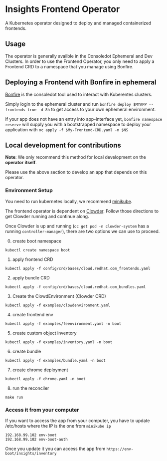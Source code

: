 # Insights Frontend Operator

A Kubernetes operator designed to deploy and managed containerized frontends.

## Usage

The operator is generally availble in the Consoledot Ephemeral and Dev Clusters. In order to use the Frontend Operator, 
you only need to apply a Frontend CRD to a namespace that you manage using Bonfire. 

## Deploying a Frontend with Bonfire in ephemeral

[Bonfire](https://github.com/RedHatInsights/bonfire#bonfire-) is the consoledot tool used to interact with Kuberentes clusters.

Simply login to the ephemeral cluster and run `bonfire deploy $MYAPP --frontends true -d 8h` to get access to your own ephemeral environment. 

If your app does not have an entry into app-interface yet, `bonfire namespace reserve` will supply you with a bootstrapped
namespace to deploy your application with `oc apply -f $My-Frontend-CRD.yaml -n $NS`

## Local development for contributions

**Note**: We only recommend this method for local development on the **operator** **itself**.

Please use the above section to develop an app that depends on this operator.  

### Environment Setup

You need to run kubernetes locally, we recommend [minikube](https://minikube.sigs.k8s.io/docs/).

The frontend operator is dependent on [Clowder](https://github.com/RedHatInsights/clowder#getting-clowder). 
Follow those directions to get Clowder running and continue along.  

Once Clowder is up and running (`oc get pod -n clowder-system` has a running `controller-manager`), there are two
options we can use to proceed. 

0. create boot namespace

```
kubectl create namespace boot
```

1. apply frontend CRD

```
kubectl apply -f config/crd/bases/cloud.redhat.com_frontends.yaml
```

2. apply bundle CRD

```
kubectl apply -f config/crd/bases/cloud.redhat.com_bundles.yaml
```

3. Create the ClowdEnvironment (Clowder CRD)

```
kubectl apply -f examples/clowdenvironment.yaml
```

4. create frontend env

```
kubectl apply -f examples/feenvironment.yaml -n boot
```

5. create custom object inventory

```
kubectl apply -f examples/inventory.yaml -n boot
```

6. create bundle

```
kubectl apply -f examples/bundle.yaml -n boot
```

7. create chrome deployment

```
kubectl apply -f chrome.yaml -n boot
```

8. run the reconciler

```
make run
```

### Access it from your computer

If you want to access the app from your computer, you have to update /etc/hosts where the IP is the one from `minikube ip`

```
192.168.99.102 env-boot
192.168.99.102 env-boot-auth
```

Once you update it you can access the app from `https://env-boot/insights/inventory`
